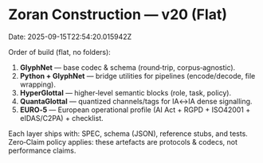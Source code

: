# Zoran Construction — v20 (Flat)
Date: 2025-09-15T22:54:20.015942Z

Order of build (flat, no folders):
1. **GlyphNet** — base codec & schema (round‑trip, corpus‑agnostic).
2. **Python + GlyphNet** — bridge utilities for pipelines (encode/decode, file wrapping).
3. **HyperGlottal** — higher‑level semantic blocks (role, task, policy).
4. **QuantaGlottal** — quantized channels/tags for IA↔IA dense signalling.
5. **EURO‑5** — European operational profile (AI Act + RGPD + ISO42001 + eIDAS/C2PA) + checklist.

Each layer ships with: SPEC, schema (JSON), reference stubs, and tests.
Zero‑Claim policy applies: these artefacts are protocols & codecs, not performance claims.
